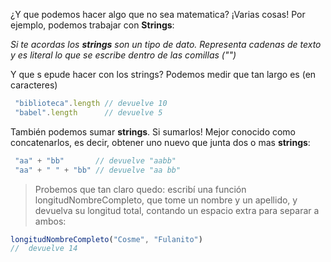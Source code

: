 ¿Y que podemos hacer algo que no sea matematica?
¡Varias cosas! Por ejemplo, podemos trabajar con **Strings**:

_Si te acordas los **strings** son un tipo de dato. Representa cadenas de texto y es literal lo que se escribe dentro de las comillas ("")_

Y que s epude hacer con los strings? Podemos medir que tan largo es (en caracteres)
```javascript
 "biblioteca".length // devuelve 10
 "babel".length      // devuelve 5
```
También podemos sumar **strings**. Si sumarlos!
Mejor conocido como concatenarlos, es decir, obtener uno nuevo que junta dos o mas **strings**:
```javascript
 "aa" + "bb"       // devuelve "aabb"
 "aa" + " " + "bb" // devuelve "aa bb"
```

> Probemos que tan claro quedo: escribí una función longitudNombreCompleto, que tome un nombre y un apellido, y devuelva su longitud total, contando un espacio extra para separar a ambos:
```javascript
longitudNombreCompleto("Cosme", "Fulanito") 
//  devuelve 14
```